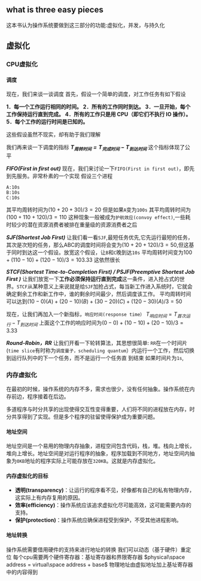 ## what is three easy pieces
这本书认为操作系统要做到这三部分的功能:虚拟化，并发，与持久化
## 虚拟化
### CPU虚拟化
#### 调度
现在，我们来谈一谈调度
首先，假设一个简单的调度，对工作任务有如下假设

**1．每一个工作运行相同的时间。
2．所有的工作同时到达。
3．一旦开始，每个工作保持运行直到完成。
4．所有的工作只是用 CPU（即它们不执行 IO 操作）。
5．每个工作的运行时间是已知的。**

这些假设虽然不现实，却有助于我们理解


我们再来谈一下调度的指标
***$T_{周转时间}=T_{完成时间} - T_{到达时间}$***
这个指标体现了公平


***FIFO(First in first out)***
现在，我们来讨论一下`FIFO(First in first out)`，即先到先服务。非常朴素的一个实现
假设三个进程
```
A:10s
B:10s
C:10s
```
其平均周转时间为$(10 + 20 + 30) / 3 = 20$
但是如果`A`变为`100s`
其平均周转时间为$(100 + 110 + 120) / 3 = 110$
这种现象一般被成为`护航效应(convoy effect)`,一些耗时较少的潜在资源消费者被排在重量级的资源消费者之后

***SJF(Shortest Job First)***
让我们看一看`SJF`,最短任务优先,它先运行最短的任务，其次是次短的任务，那么ABC的调度时间将会变为$(10 + 20 + 120) /3 = 50$,但这基于同时到达这一个假设。放宽这个假设，让`B`和`C`晚到达`10s`
平均周转时间变为$100 + (110 - 10) + (120 - 10) / 3 = 103.33$
这依然很长

***STCF(Shortest Time-to-Completion First) / PSJF(Preemptive Shortest Job First )***
让我们放宽一下**工作必须保持运行直到完成**这一条件，进入抢占式的世界。`STCF`从某种意义上来说就是给`SJF`加抢占式，每当新工作进入系统时，它就会确定剩余工作和新工作中，谁的剩余时间最少，然后调度该工作。
平均周转时间可以达到$(10 - 0)(A) + (20 -10)(B) + (30 - 20)(C) + (120 - 30)(A) / 3 = 50$


现在，让我们再加入一个新指标，`响应时间(response time）`
$T_{响应时间} = T_{首次运行}−T_{到达时间}$
上面这个工作的响应时间为$(0 - 0) + (10 - 10) + (20 -10) / 3 = 3.33$


***Round-Robin，RR***
让我们开看一下轮转算法，其思想很简单: `RR`在一个时间片(`time slice`有时称为`调度量子，scheduling quantum`）内运行一个工作，然后切换到运行队列中的下一个任务，而不是运行一个任务直
到结束
如果时间片为`1s`,



### 内存虚拟化

在最初的时候，操作系统的内存不多，需求也很少，没有任何抽象。操作系统在内存前边，程序接着在后边。

多道程序与时分共享的出现使得交互性变得重要，人们将不同的进程放在内存，时分共享得到了实现。但是多个程序的驻留使得保护成为重要问题。

#### 地址空间
地址空间是一个易用的物理内存抽象，进程空间包含代码，栈，堆。栈向上增长，堆向上增长。地址空间是对运行程序的抽象，程序加载到不同地方，地址空间内抽象为`0KB`地址的程序实际上可能存放在`320KB`。这就是内存虚拟化。

#### 内存虚拟化的目标
- **透明(transparency)**：让运行的程序看不见，好像都有自己的私有物理内存，这实际上有内存复用的原因。
- **效率(efficiency)**：操作系统应该追求虚拟化尽可能高效，这可能需要内存的支持。
- **保护(protection)**：操作系统应确保进程受到保护，不受其他进程影响。

#### 地址转换
操作系统需要借用硬件的支持来进行地址的转换
我们可以动态（基于硬件）重定位
每个cpu需要两个硬件寄存器：基址寄存器和界限寄存器
$physical\space address = virtual\space address + base$
物理地址由虚拟地址加上基址寄存器中的内容得到

